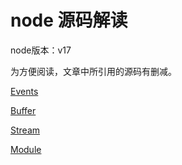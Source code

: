 # node 源码解读

node版本：v17

为方便阅读，文章中所引用的源码有删减。

[Events](Events.md)

[Buffer](Buffer.md)

[Stream](Stream.md)

[Module](Module.md)
